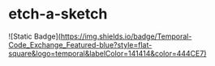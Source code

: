 # etch-a-sketch

![Static Badge][(https://img.shields.io/badge/Temporal-Code_Exchange_Featured-blue?style=flat-square&logo=temporal&labelColor=141414&color=444CE7)](https://temporal.io/code-exchange/ai-agent-using-temporal)
